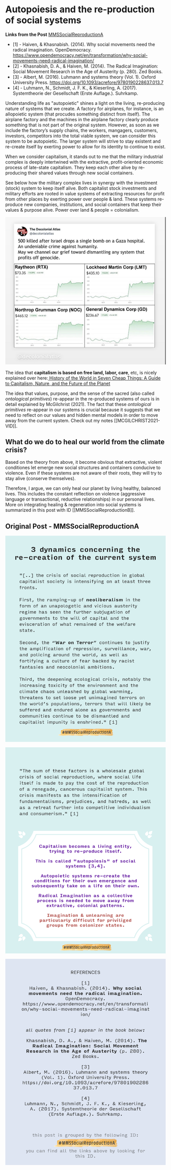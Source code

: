 
# Autopoiesis and the re-production of social systems 
**Links from the Post** [MMSSocialReproductionA](https://www.instagram.com/p/Cyhl4TSsqdh/?img_index=1)
- [1] - Haiven, & Khasnabish. (2014). Why social movements need the radical imagination. OpenDemocracy. https://www.opendemocracy.net/en/transformation/why-social-movements-need-radical-imagination/
- [2] - Khasnabish, D. A., & Haiven, M. (2014). The Radical Imagination: Social Movement Research in the Age of Austerity (p. 280). Zed Books.
- [3] - Albert, M. (2016). Luhmann and systems theory (Vol. 1). Oxford University Press. https://doi.org/10.1093/acrefore/9780190228637.013.7
- [4] - Luhmann, N., Schmidt, J. F. K., & Kieserling, A. (2017). Systemtheorie der Gesellschaft (Erste Auflage.). Suhrkamp.

Understanding life as "autopoietic" shines a light on the living, re-producing
nature of systems that we create. A factory for airplanes, for instance, is
an allopoietic system (that procudes something distinct from itself). The airplane factory and the machines in the airplane factory clearly produce something that is not part of the original system. However, as soon as we include the factory’s supply chains, the workers, mangagers, customers, investors, competitors into the total viable system, we can consider this system to be autopoietic. The larger system will strive to stay existent and re-create itself by exerting power to allow for its identity to continue to exist. 

When we consider capitalism, it stands out to me that the military industrial complex is deeply intertwined with the extractive, profit-oriented economic process of late-state capitalism. They keep each other alive by re-producing their shared values through new social containers.

See below how the military complex lives in synergy with the investment (stock) system to keep itself alive. Both capitalist stock investments and military efforts are rooted in value systems of extracting resources for profit from other places by exerting power over people & land. These systems re-produce new companies, institutions, and social containers that keep their values & purpose alive. Power over land & people = colonialism.

![](../media/cleanshot_2023-10-17-at-20-25-10@2x.png)

The idea that **capitalism is based on free land, labor, care**, etc, is nicely explained over here:[ History of the World in Seven Cheap Things: A Guide to Capitalism, Nature, and the Future of the Planet](https://truthout.org/articles/humans-arent-inherently-destroying-the-planet-capitalism-is/)

The idea that values, purpose, and the sense of the sacred (also called *ontological primitives*) re-appear in the re-produced systems of ours is in detail explained by McGilchrist (2021). The fact that these *ontological primitives* re-appear in our systems is crucial because it suggests that we need to reflect on our values and hidden mental models in order to move away from the current system. Check out my notes [[MCGILCHRIST2021-VID]].

## What do we do to heal our world from the climate crisis?
Based on the theory from above, it become obvious that extractive, violent conditiones let emerge new social structures and containers conducive to violence. Even if these systems are not aware of their roots, they will try to stay alive (conserve themselves). 

Therefore, I argue, we can only heal our planet by living healthy, balanced lives. This includes the constant reflection on violence (aggressive language or transactional, reductive relationships) in our personal lives. More on integrating healing & regeneration into social systems is summarized in this post with ID [[MMSSocialReproductionB]].

## Original Post - MMSSocialReproductionA
![](../media/MMSSocialReproductionA-1.png) 

![](../media/MMSSocialReproductionA-2.png) 

![](../media/MMSSocialReproductionA-3.png) 




